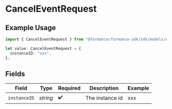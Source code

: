 # CancelEventRequest

## Example Usage

```typescript
import { CancelEventRequest } from "@formance/formance-sdk/sdk/models/operations";

let value: CancelEventRequest = {
  instanceID: "xxx",
};
```

## Fields

| Field              | Type               | Required           | Description        | Example            |
| ------------------ | ------------------ | ------------------ | ------------------ | ------------------ |
| `instanceID`       | *string*           | :heavy_check_mark: | The instance id    | xxx                |
